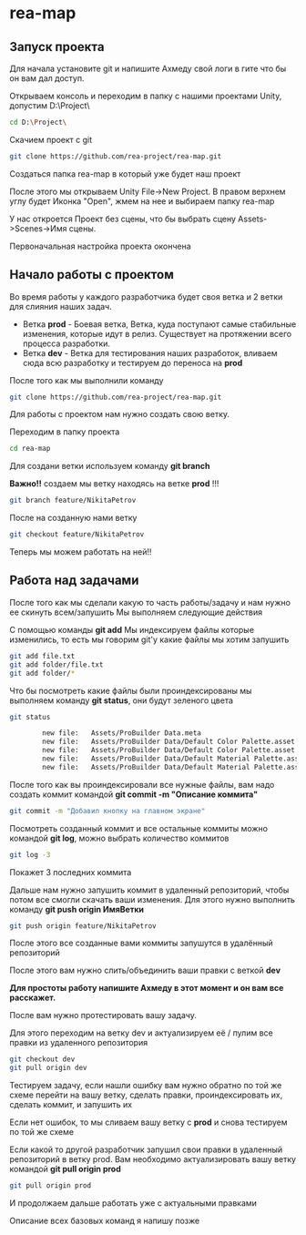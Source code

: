# rea-map
## Запуск проекта

Для начала установите git и напишите Ахмеду свой логи в гите что бы он вам дал доступ.

Открываем консоль и переходим в папку с нашими проектами Unity, допустим D:\Project\

```bash
cd D:\Project\
```
Скачием проект с git

```bash
git clone https://github.com/rea-project/rea-map.git
```
Создаться папка rea-map в который уже будет наш проект

После этого мы открываем Unity File->New Project. В правом верхнем углу будет Иконка "Open", жмем на нее и выбираем папку rea-map

У нас откроется Проект без сцены, что бы выбрать сцену  Assets->Scenes->Имя сцены.

Первоначальная настройка проекта окончена

## Начало работы с проектом

Во время работы у каждого разработчика будет своя ветка и 2 ветки для слияния наших задач.

* Ветка **prod** - Боевая ветка, Ветка, куда поступают самые стабильные изменения, которые идут в релиз. Существует на протяжении всего процесса разработки.
* Ветка **dev** - Ветка для тестирования наших разработок, вливаем сюда всю разработку и тестируем до переноса на **prod**

После того как мы выполнили команду

```bash
git clone https://github.com/rea-project/rea-map.git
```
Для работы с проектом нам нужно создать свою ветку.

Переходим в папку проекта

```bash
cd rea-map
```
Для создани ветки используем команду **git branch**

**Важно!!** создаем мы ветку находясь на ветке **prod** !!!

```bash
git branch feature/NikitaPetrov
```
После на созданную нами ветку

```bash
git checkout feature/NikitaPetrov
```
Теперь мы можем работать на ней!!

## Работа над задачами

После того как мы сделали какую то часть работы/задачу и нам нужно ее скинуть всем/запушить
Мы выполняем следующие действия

C помощью команды **git add** Мы индексируем файлы которые изменились, то есть мы говорим git'у какие файлы мы хотим запушить

```bash
git add file.txt
git add folder/file.txt
git add folder/*
```

Что бы посмотреть какие файлы были проиндексированы мы выполняем команду **git status**, они будут зеленого цвета
```bash
git status
```

```bash
        new file:   Assets/ProBuilder Data.meta
        new file:   Assets/ProBuilder Data/Default Color Palette.asset
        new file:   Assets/ProBuilder Data/Default Color Palette.asset.meta
        new file:   Assets/ProBuilder Data/Default Material Palette.asset
        new file:   Assets/ProBuilder Data/Default Material Palette.asset.meta
```

После того как вы проиндексировали все нужные файлы, вам надо создать коммит командой **git commit -m "Описание коммита"**

```bash
git commit -m "Добавил кнопку на главном экране"
```
Посмотреть созданный коммит и все остальные коммиты можно командой **git log**, можно выбрать количество коммитов
```bash
git log -3
```
Покажет 3 последних коммита

Дальше нам нужно запушить коммит в удаленный репозиторий, чтобы потом все смогли скачать ваши изменения.
Для этого нужно выполнить команду **git push origin ИмяВетки**
```bash
git push origin feature/NikitaPetrov
```
После этого все созданные вами коммиты запушутся в удалённый репозиторий

После этого вам нужно слить/объединить ваши правки с веткой **dev** 

**Для простоты работу напишите Ахмеду в этот момент и он вам все расскажет.**

После вам нужно протестировать вашу задачу.

Для этого переходим на ветку dev и актуализируем её / пулим все правки из удаленного репозитория
```bash
git checkout dev
git pull origin dev
```
Тестируем задачу, если нашли ошибку вам нужно обратно по той же схеме перейти на вашу ветку, сделать правки, проиндексировать их, сделать коммит, и запушить их

Если нет ошибок, то мы сливаем вашу ветку с **prod** и снова тестируем по той же схеме


Если какой то другой разработчик запушил свои правки в удаленный репозиторий в ветку prod.
Вам необходимо актуализировать вашу ветку командой **git pull origin prod**

```bash
git pull origin prod
```
И продолжаем дальше работать уже с актуальными правками

Описание всех базовых команд я напишу позже
